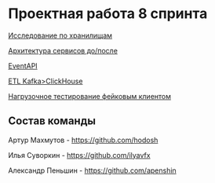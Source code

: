 # Проектная работа 8 спринта

[Исследование по хранилищам](research/readme.md)

[Архитектура сервисов до/после](architecture/readme.md)

[EventAPI](api_app/readme.md)

[ETL Kafka>ClickHouse ](etl/src/README.md)

[Нагрузочное тестирование фейковым клиентом](fake_client/readme.md)

## Состав команды

Артур Махмутов - https://github.com/hodosh

Илья Суворкин - https://github.com/ilyavfx

Александр Пеньшин - https://github.com/apenshin 
